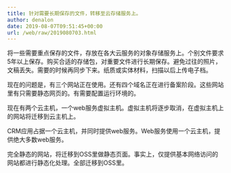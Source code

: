 ```yaml
---
title: 针对需要长期保存的文件，转移至云存储服务上。
author: denalon
date: 2019-08-07T09:51:45+00:00
url: /web/raw/2019080703.html
---
```




将一些需要重点保存的文件，存放在各大云服务的对象存储服务上。个别文件要求5年以上保存。购买合适的存储包，对重要文件进行长期保存。避免过往的照片，文稿丢失。需要的时候再同步下来。纸质或实体材料，扫描以后上传电子档。

现在的问题是，有三个网站正在使用。还有四个域名正在进行备案阶段。这些网站里有只需要静态网页的。有需要配置运行环境的。

现在有两个云主机，一个web服务虚拟主机。虚拟主机将逐步取消，在虚拟主机上的网站将迁移到云主机上。

CRM应用占据一个云主机，并同时提供web服务。Web服务使用一个云主机，提供绝大多数web服务。

完全静态的网站，将迁移到OSS里做静态页面。事实上，仅提供基本网络访问的网站都进行静态化处理。全部迁移到OSS里。



